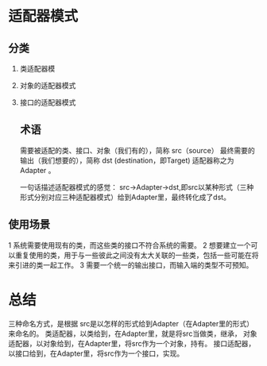 # 适配器模式

## 分类

1. 类适配器模

2. 对象的适配器模式

3. 接口的适配器模式

   

   ## 术语

   需要被适配的类、接口、对象（我们有的），简称 src（source） 
   最终需要的输出（我们想要的），简称 dst (destination，即Target) 
   适配器称之为 Adapter 。

   一句话描述适配器模式的感觉： src->Adapter->dst,即src以某种形式（三种形式分别对应三种适配器模式）给到Adapter里，最终转化成了dst。

## 使用场景

1 系统需要使用现有的类，而这些类的接口不符合系统的需要。 
2 想要建立一个可以重复使用的类，用于与一些彼此之间没有太大关联的一些类，包括一些可能在将来引进的类一起工作。 
3 需要一个统一的输出接口，而输入端的类型不可预知。



# 总结

三种命名方式，是根据 src是以怎样的形式给到Adapter（在Adapter里的形式）来命名的。 
类适配器，以类给到，在Adapter里，就是将src当做类，继承， 
对象适配器，以对象给到，在Adapter里，将src作为一个对象，持有。 
接口适配器，以接口给到，在Adapter里，将src作为一个接口，实现。